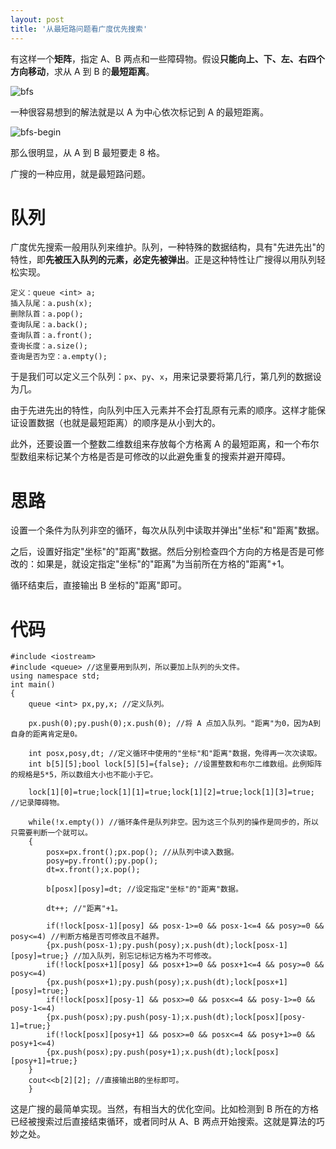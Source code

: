 ```yaml
---
layout: post
title: '从最短路问题看广度优先搜索'
---
```

有这样一个**矩阵**，指定 A、B 两点和一些障碍物。假设**只能向上、下、左、右四个方向移动**，求从 A 到 B 的**最短距离**。

![bfs]({{site.url}}/res/bfs.png)

一种很容易想到的解法就是以 A 为中心依次标记到 A 的最短距离。

![bfs-begin]({{site.url}}/res/bfs-begin.png)

那么很明显，从 A 到 B 最短要走 8 格。

广搜的一种应用，就是最短路问题。

# 队列

广度优先搜索一般用队列来维护。队列，一种特殊的数据结构，具有"先进先出"的特性，即**先被压入队列的元素，必定先被弹出**。正是这种特性让广搜得以用队列轻松实现。

```
定义：queue <int> a;
插入队尾：a.push(x);
删除队首：a.pop();
查询队尾：a.back();
查询队首：a.front();
查询长度：a.size();
查询是否为空：a.empty();
```

于是我们可以定义三个队列：`px`、`py`、`x`，用来记录要将第几行，第几列的数据设为几。

由于先进先出的特性，向队列中压入元素并不会打乱原有元素的顺序。这样才能保证设置数据（也就是最短距离）的顺序是从小到大的。

此外，还要设置一个整数二维数组来存放每个方格离 A 的最短距离，和一个布尔型数组来标记某个方格是否是可修改的以此避免重复的搜索并避开障碍。

# 思路

设置一个条件为队列非空的循环，每次从队列中读取并弹出"坐标"和"距离"数据。

之后，设置好指定"坐标"的"距离"数据。然后分别检查四个方向的方格是否是可修改的：如果是，就设定指定"坐标"的"距离"为当前所在方格的"距离"+1。

循环结束后，直接输出 B 坐标的"距离"即可。

# 代码

```
#include <iostream>
#include <queue> //这里要用到队列，所以要加上队列的头文件。
using namespace std;
int main()
{
    queue <int> px,py,x; //定义队列。
    
    px.push(0);py.push(0);x.push(0); //将 A 点加入队列。"距离"为0，因为A到自身的距离肯定是0。
    
    int posx,posy,dt; //定义循环中使用的"坐标"和"距离"数据，免得再一次次读取。
    int b[5][5];bool lock[5][5]={false}; //设置整数和布尔二维数组。此例矩阵的规格是5*5，所以数组大小也不能小于它。
    
    lock[1][0]=true;lock[1][1]=true;lock[1][2]=true;lock[1][3]=true; //记录障碍物。
    
    while(!x.empty()) //循环条件是队列非空。因为这三个队列的操作是同步的，所以只需要判断一个就可以。
    {
        posx=px.front();px.pop(); //从队列中读入数据。
        posy=py.front();py.pop();
        dt=x.front();x.pop();
        
        b[posx][posy]=dt; //设定指定"坐标"的"距离"数据。
        
        dt++; //"距离"+1。
        
        if(!lock[posx-1][posy] && posx-1>=0 && posx-1<=4 && posy>=0 && posy<=4) //判断方格是否可修改且不越界。
        {px.push(posx-1);py.push(posy);x.push(dt);lock[posx-1][posy]=true;} //加入队列，别忘记标记方格为不可修改。
        if(!lock[posx+1][posy] && posx+1>=0 && posx+1<=4 && posy>=0 && posy<=4)
        {px.push(posx+1);py.push(posy);x.push(dt);lock[posx+1][posy]=true;}
        if(!lock[posx][posy-1] && posx>=0 && posx<=4 && posy-1>=0 && posy-1<=4)
        {px.push(posx);py.push(posy-1);x.push(dt);lock[posx][posy-1]=true;}
        if(!lock[posx][posy+1] && posx>=0 && posx<=4 && posy+1>=0 && posy+1<=4)
        {px.push(posx);py.push(posy+1);x.push(dt);lock[posx][posy+1]=true;}
    }
    cout<<b[2][2]; //直接输出B的坐标即可。
    }
```

这是广搜的最简单实现。当然，有相当大的优化空间。比如检测到 B 所在的方格已经被搜索过后直接结束循环，或者同时从 A、B 两点开始搜索。这就是算法的巧妙之处。
